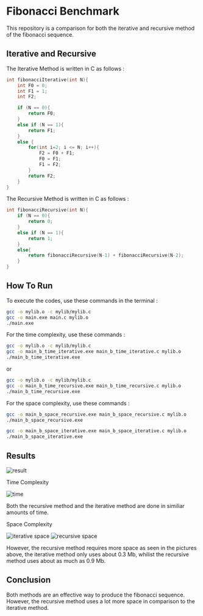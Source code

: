 # Fibonacci Benchmark
This repository is a comparison for both the iterative and recursive method of the fibonacci sequence.
## Iterative and Recursive
The Iterative Method is written in C as follows :
```c
int fibonacciIterative(int N){
    int F0 = 0;
    int F1 = 1;
    int F2;

    if (N == 0){
        return F0;
    }
    else if (N == 1){
        return F1;
    } 
    else {
        for(int i=2; i <= N; i++){
            F2 = F0 + F1;
            F0 = F1;
            F1 = F2;
        }
        return F2;
    }
}
```
The Recursive Method is written in C as follows :
```c
int fibonacciRecursive(int N){
    if (N == 0){
        return 0;
    }
    else if (N == 1){
        return 1;
    }
    else{
        return fibonacciRecursive(N-1) + fibonacciRecursive(N-2);
    }
}
```
## How To Run
To execute the codes, use these commands in the terminal :
```sh
gcc -o mylib.o -c mylib/mylib.c
gcc -o main.exe main.c mylib.o
./main.exe
```
For the time complexity, use these commands :
```sh
gcc -o mylib.o -c mylib/mylib.c  
gcc -o main_b_time_iterative.exe main_b_time_iterative.c mylib.o
./main_b_time_iterative.exe
```
or
```sh
gcc -o mylib.o -c mylib/mylib.c
gcc -o main_b_time_recursive.exe main_b_time_recursive.c mylib.o
./main_b_time_recursive.exe
```

For the space complexity, use these commands :
```sh
gcc -o main_b_space_recursive.exe main_b_space_recursive.c mylib.o
./main_b_space_recursive.exe

gcc -o main_b_space_iterative.exe main_b_space_iterative.c mylib.o
./main_b_space_iterative.exe
```

## Results
![result](https://user-images.githubusercontent.com/114073275/204583779-df427e67-4631-479f-9d99-e94a4eff767a.png)

Time Complexity

![time](https://user-images.githubusercontent.com/114073275/204584622-7e050a3f-49ce-4f83-bf8a-aa62d280b812.png)

Both the recursive method and the iterative method are done in similiar amounts of time.

Space Complexity

![iterative space](https://user-images.githubusercontent.com/114073275/204585320-708909a0-acd2-4604-993a-43391a362e0e.png)
![recursive space](https://user-images.githubusercontent.com/114073275/204585323-e2d8b129-7668-499d-8acc-72b6e0cc6033.png)

However, the recursive method requires more space as seen in the pictures above, the iterative method only uses about 0.3 Mb, whilist the recursive method uses about
as much as 0.9 Mb.

## Conclusion
Both methods are an effective way to produce the fibonacci sequence. However, the recursive method uses a lot more space in comparison to the iterative method.
